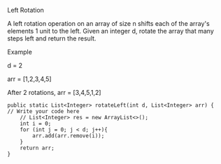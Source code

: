 Left Rotation

A left rotation operation on an array of size n shifts each of the array's elements 1 unit to the left. Given an integer d, rotate the array that many steps left and return the result.

Example

d = 2

arr = [1,2,3,4,5]

After 2 rotations, arr = [3,4,5,1,2]



    public static List<Integer> rotateLeft(int d, List<Integer> arr) {
    // Write your code here
        // List<Integer> res = new ArrayList<>();
        int i = 0;
        for (int j = 0; j < d; j++){
            arr.add(arr.remove(i));
        }
        return arr;
    }
